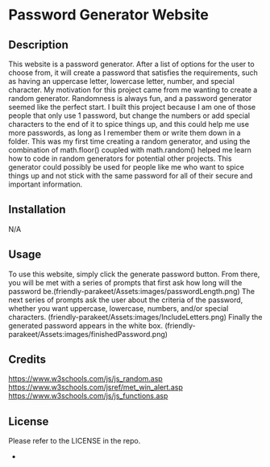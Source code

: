 # Password Generator Website

## Description

This website is a password generator. After a list of options for the user to choose from, it will create a password that satisfies the requirements, such as having an uppercase letter, lowercase letter, number, and special character. My motivation for this project came from me wanting to create a random generator. Randomness is always fun, and a password generator seemed like the perfect start. I built this project because I am one of those people that only use 1 password, but change the numbers or add special characters to the end of it to spice things up, and this could help me use more passwords, as long as I remember them or write them down in a folder. This was my first time creating a random generator, and using the combination of math.floor() coupled with math.random() helped me learn how to code in random generators for potential other projects. This generator could possibly be used for people like me who want to spice things up and not stick with the same password for all of their secure and important information.

## Installation

N/A

## Usage

To use this website, simply click the generate password button. From there, you will be met with a series of prompts that first ask how long will the password be.(friendly-parakeet/Assets:images/passwordLength.png) The next series of prompts ask the user about the criteria of the password, whether you want uppercase, lowercase, numbers, and/or special characters. (friendly-parakeet/Assets:images/IncludeLetters.png) Finally the generated password appears in the white box.
(friendly-parakeet/Assets:images/finishedPassword.png)


## Credits

https://www.w3schools.com/js/js_random.asp
https://www.w3schools.com/jsref/met_win_alert.asp
https://www.w3schools.com/js/js_functions.asp


## License

Please refer to the LICENSE in the repo.

-